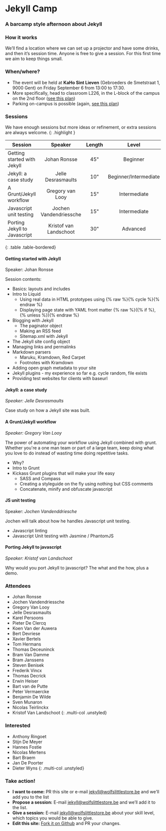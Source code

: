 
# Jekyll Camp

### A barcamp style afternoon about Jekyll

### How it works

We’ll find a location where we can set up a projector and have some drinks, and then it’s session time. Anyone is free to give a session. For this first time we aim to keep things small.

### When/where?

* The event will be held at **KaHo Sint Lieven** (Gebroeders de Smetstraat 1, 9000 Gent) on Friday September 6 from 13:00 to 17:30.
* More specifically, head to classroom L226, in the L-block of the campus on the 2nd floor (<a href="http://cl.ly/image/2n3L3Q382g3S">see this plan</a>)
* Parking on-campus is possible (again, <a href="http://cl.ly/image/2n3L3Q382g3S">see this plan</a>)

### Sessions

We have enough sessions but more ideas or refinement, or extra sessions are always welcome.
{: .highlight }

| Session                     | Speaker                                  | Length                                   | Level                                    |
| --------------------------- |:----------------------------------------:|:----------------------------------------:|:----------------------------------------:|
| Getting started with Jekyll | Johan Ronsse                             | 45"                                      | Beginner                                 |
| Jekyll: a case study        | Jelle Desrasmaults                       | 10"                                      | Beginner/Intermediate                    |
| A Grunt/Jekyll workflow     | Gregory van Looy                         | 15"                                      | Intermediate                             |
| Javascript unit testing     | Jochen Vandendriessche                   | 15"                                      | Intermediate                             |
| Porting Jekyll to Javascript| Kristof van Landschoot                   | 30"                                      | Advanced                                 |
{: .table .table-bordered}

#### Getting started with Jekyll

Speaker: Johan Ronsse

Session contents:

* Basics: layouts and includes
* Intro to Liquid
  * Using real data in HTML prototypes using {% raw %}{% cycle %}{% endraw %}
  * Displaying page state with YAML front matter {% raw %}({% if %}, {% unless %}){% endraw %}
* Blogging with Jekyll
  * The paginator object
  * Making an RSS feed
  * Sitemap.xml with Jekyll
* The Jekyll site config object
* Managing links and permalinks
* Markdown parsers
  * Maruku, Kramdown, Red Carpet
  * Footnotes with Kramdown
* Adding open graph metadata to your site
* Jekyll plugins - my experience so far e.g. cycle random, file exists
* Providing test websites for clients with baseurl

#### Jekyll: a case study

*Speaker: Jelle Desrasmaults*

Case study on how a Jekyll site was built.

#### A Grunt/Jekyll workflow

*Speaker: Gregory Van Looy*

The power of automating your workflow using Jekyll combined with grunt. Whether you're a one man team or part of a large team, keep doing what you love to do instead of wasting time doing repetitive tasks.

* Why?
* Intro to Grunt
* Kickass Grunt plugins that will make your life easy
  * SASS and Compass
  * Creating a styleguide on the fly using nothing but CSS comments
  * Concatenate, minify and obfuscate javascript

#### JS unit testing

Speaker: *Jochen Vandenddriesche*

Jochen will talk about how he handles Javascript unit testing.

* Javascript linting
* Javascript Unit testing with Jasmine / PhantomJS

#### Porting Jekyll to javascript

*Speaker: Kristof van Landschoot*

Why would you port Jekyll to javascript? The what and the how, plus a demo.

###  Attendees

* Johan Ronsse
* Jochen Vandendriessche
* Gregory Van Looy
* Jelle Desrasmaults
* Karel Persoons
* Pieter De Clercq
* Koen Van der Auwera
* Bert Devriese
* Xavier Bertels
* Tom Hermans
* Thomas Deceuninck
* Bram Van Damme
* Bram Janssens
* Steven Benisek
* Frederik Vincx
* Thomas Decrick
* Erwin Heiser
* Bart van de Putte
* Peter Vermaercke
* Benjamin De Wilde
* Sven Munaron
* Nicolas Teirlinckx
* Kristof Van Landschoot
{: .multi-col .unstyled}

###  Interested

* Anthony Ringoet
* Stijn De Meyer
* Hannes Fostie
* Nicolas Mertens
* Bart Braem 
* Jan De Poorter
* Dieter Wyns
{: .multi-col .unstyled}

### Take action!

* **I want to come:** PR this site or e-mail [jekyll@wolfslittlestore.be](mailto:jekyll@wolfslittlestore.be) and we'll add you to the list
* **Propose a session:** E-mail [jekyll@wolfslittlestore.be](mailto:jekyll@wolfslittlestore.be) and we’ll add it to the list.
* **Give a session:** E-mail [jekyll@wolfslittlestore.be](mailto:jekyll@wolfslittlestore.be) about your skill level, which topics you would be able to give.
* **Edit this site:** [Fork it on Github](https://github.com/Wolfr/jekyll-camp) and PR your changes.
